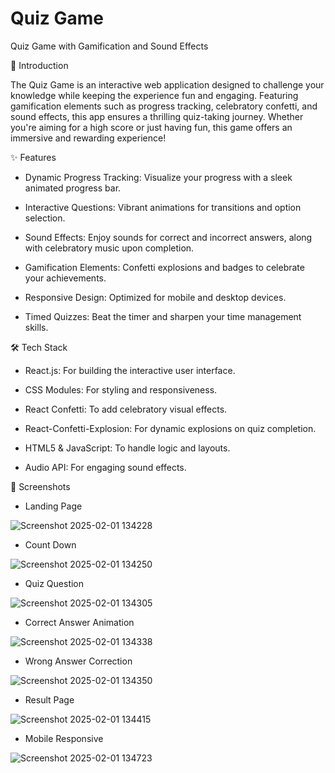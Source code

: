# Quiz Game

Quiz Game with Gamification and Sound Effects

🚀 Introduction

The Quiz Game is an interactive web application designed to challenge your knowledge while keeping the experience fun and engaging. Featuring gamification elements such as progress tracking, celebratory confetti, and sound effects, this app ensures a thrilling quiz-taking journey. Whether you're aiming for a high score or just having fun, this game offers an immersive and rewarding experience!

✨ Features

- Dynamic Progress Tracking: Visualize your progress with a sleek animated progress bar.

- Interactive Questions: Vibrant animations for transitions and option selection.

- Sound Effects: Enjoy sounds for correct and incorrect answers, along with celebratory music upon completion.

- Gamification Elements: Confetti explosions and badges to celebrate your achievements.

- Responsive Design: Optimized for mobile and desktop devices.

- Timed Quizzes: Beat the timer and sharpen your time management skills.

🛠️ Tech Stack

- React.js: For building the interactive user interface.

- CSS Modules: For styling and responsiveness.

- React Confetti: To add celebratory visual effects.

- React-Confetti-Explosion: For dynamic explosions on quiz completion.

- HTML5 & JavaScript: To handle logic and layouts.

- Audio API: For engaging sound effects.

📸 Screenshots
- Landing Page

![Screenshot 2025-02-01 134228](https://github.com/user-attachments/assets/aeb346af-aafe-473d-b9f8-bab73dc0ae8b)


- Count Down

![Screenshot 2025-02-01 134250](https://github.com/user-attachments/assets/4adc7784-ea9c-4065-937a-b3c92d9233a7)

- Quiz Question

![Screenshot 2025-02-01 134305](https://github.com/user-attachments/assets/e7695ba2-f61b-420e-a655-8ebe172b3699)

- Correct Answer Animation

![Screenshot 2025-02-01 134338](https://github.com/user-attachments/assets/9a86c8a9-fded-4d7e-b945-96e07ad0b6e1)

- Wrong Answer Correction 

![Screenshot 2025-02-01 134350](https://github.com/user-attachments/assets/d6db3de2-bb1c-43e2-8e71-ab8f79a4c13c)

- Result Page

![Screenshot 2025-02-01 134415](https://github.com/user-attachments/assets/e515bc28-0fd8-44ad-a028-9e501bd01de3)

- Mobile Responsive 

![Screenshot 2025-02-01 134723](https://github.com/user-attachments/assets/3818448c-4a39-446d-997c-98d554f582d4)






